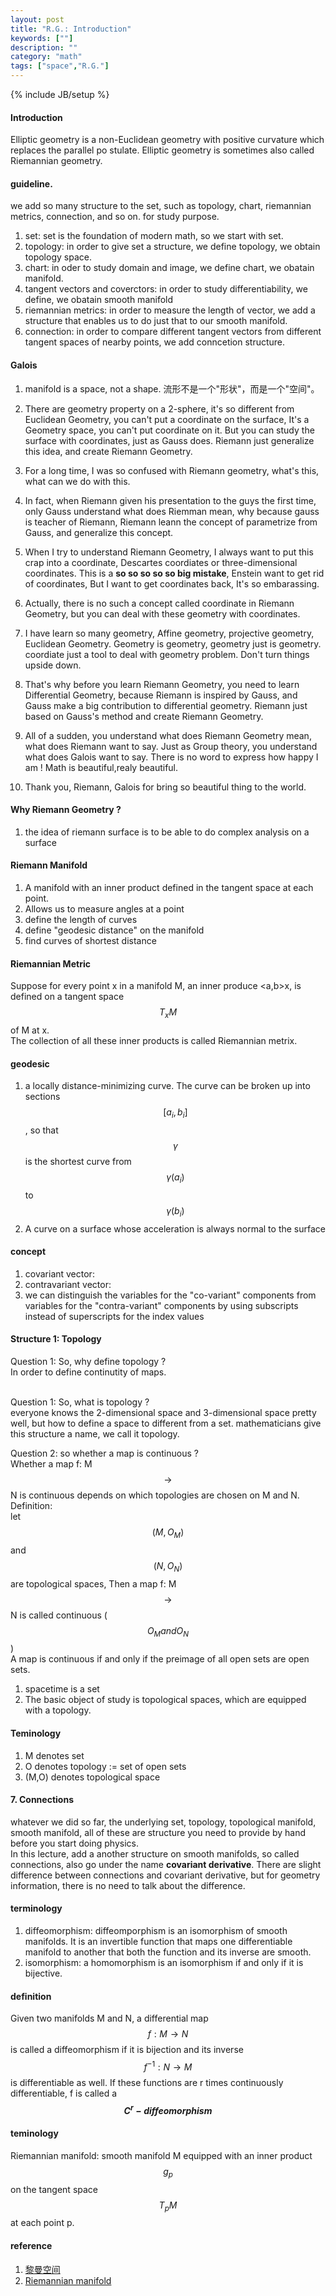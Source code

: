 ```yaml
---
layout: post
title: "R.G.: Introduction"
keywords: [""]
description: ""
category: "math"
tags: ["space","R.G."]
---
```

{% include JB/setup %}


#### Introduction
Elliptic geometry is a non-Euclidean geometry with positive curvature which replaces the parallel po
stulate. Elliptic geometry is sometimes also called Riemannian geometry.


#### guideline.
we add so many structure to the set, such as topology, chart, riemannian
metrics, connection, and so on. for study purpose.
1. set: set is the foundation of modern math, so we start with set.
2. topology: in order to give set a structure, we define topology, we obtain
   topology space.
3. chart: in oder to study domain and image, we define chart, we obatain
   manifold.
4. tangent vectors and coverctors: in order to study differentiability, we
   define, we obatain smooth manifold
5. riemannian metrics: in order to measure the length of vector, we add a
   structure that enables us to do just that to our smooth manifold.
6. connection: in order to compare different tangent vectors from different
   tangent spaces of nearby points, we add conncetion structure.


#### Galois 
1. manifold is a space, not a shape. 流形不是一个"形状"，而是一个"空间"。
2. There are geometry property on a 2-sphere, it's so different from Euclidean
   Geometry, you can't put a coordinate on the surface, It's a Geometry space,
   you can't put coordinate on it.  But you can study the surface with
   coordinates, just as Gauss does. Riemann just generalize this idea, and
   create Riemann Geometry.
   
2. For a long time, I was so confused with Riemann geometry, what's this, what
   can we do with this.
3. In fact, when Riemann given his presentation to the guys the first time, only
   Gauss understand what does Riemman mean, why because gauss is teacher of
   Riemann, Riemann leann the concept of parametrize from Gauss, and generalize
   this concept.
4. When I try to understand Riemann Geometry, I always want to put this crap
   into a coordinate, Descartes coordiates or three-dimensional coordinates.
   This is a **so so so so so big mistake**, Enstein want to get rid of
   coordinates, But I want to get coordinates back, It's so embarassing.
5. Actually, there is no such a concept called coordinate in Riemann Geometry,
   but you can deal with these geometry with coordinates.
6. I have learn so many geometry, Affine geometry, projective geometry,
   Euclidean Geometry. Geometry is geometry, geometry just is geometry.
   coordiate just a tool to deal with geometry problem. Don't turn things upside
   down.
6. That's why before you learn Riemann Geometry, you need to learn Differential
   Geometry, because Riemann is inspired by Gauss, and Gauss make a big
   contribution to differential geometry. Riemann just based on Gauss's method
   and create Riemann Geometry.
6. All of a sudden, you understand what does Riemann Geometry mean, what does
   Riemann want to say. Just as Group theory, you understand what does Galois
   want to say. There is no word to express how happy I am ! Math is
   beautiful,realy beautiful.
7. Thank you, Riemann, Galois for bring so beautiful thing to the world.



#### Why Riemann Geometry ?

1. the idea of riemann surface is to be able to do complex analysis on a surface

#### Riemann Manifold
1. A manifold with an inner product defined in the tangent space at each point.
2. Allows us to measure angles at a point
3. define the length of curves
4. define "geodesic distance" on the manifold
5. find curves of shortest distance

#### Riemannian Metric
Suppose for every point x in a manifold M, an inner produce \<a,b\>x, is defined on a tangent space $$T_{x} M$$  of M at x. <br />
The collection of all these inner products is called Riemannian metrix.

#### geodesic
1. a locally distance-minimizing curve. The curve can be broken up into sections $$[a_{i},b_{i}]$$, so that $$\gamma$$ is the shortest curve from
$$\gamma (a_{i})$$ to $$\gamma (b_{i})$$
2. A curve on a surface whose acceleration is always normal to the surface





#### concept
1. covariant vector:
2. contravariant vector:
3. we can distinguish the variables for the "co-variant" components from variables for the "contra-variant" components
by using subscripts instead of superscripts for the index values


#### Structure 1: Topology
Question 1: So, why define topology ? <br />
In order to define continutity of maps. <br />
<br />

Question 1: So, what is topology ? <br />
everyone knows the 2-dimensional space and 3-dimensional space pretty well, but how to define a space to different from
a set. mathematicians give this structure a name, we call it topology. 

Question 2: so whether a map is continuous ? <br />
Whether a map f: M $$\rightarrow$$ N is continuous depends on which topologies are chosen on M and N. <br />
Definition: <br />
let $$(M, O_{M})$$ and $$(N,O_{N})$$ are topological spaces, Then a map f: M $$\rightarrow$$ N is called continuous
($$O_{M} and O_{N}$$) <br />
A map is continuous if and only if the preimage of all open sets are open sets. <br />



1. spacetime is a set
2. The basic object of study is topological spaces, which are equipped with a topology.

#### Teminology
1. M denotes set
2. O denotes topology := set of open sets
3. (M,O) denotes topological space 


#### 7. Connections
whatever we did so far, the underlying set, topology, topological manifold, smooth manifold, all of these are structure you need to provide by hand 
before you start doing physics. <br />
In this lecture, add a another structure on smooth manifolds, so called connections, also go under the name **covariant derivative**.
There are slight difference between connections and covariant derivative, but for geometry information, there is no need to talk about
the difference.

#### terminology
1. diffeomorphism: diffeomporphism is an isomorphism of smooth manifolds. It is an invertible function that maps one differentiable manifold 
to another that both the function and its inverse are smooth.
2. isomorphism: a homomorphism is an isomorphism if and only if it is bijective.

#### definition
Given two manifolds M and N, a differential map $$f: M \rightarrow N$$ is called a diffeomorphism if it is bijection and its inverse
$$f^{-1}: N \rightarrow M$$ is differentiable as well. If these functions are r times continuously differentiable, f is called a **$$C^{r}-diffeomorphism$$**

#### teminology
Riemannian manifold: smooth manifold M equipped with an inner product $$g_{p}$$ on the tangent space $$T_{p}M$$ at each point p.

#### reference
1. [黎曼空间](https://baike.baidu.com/item/%E9%BB%8E%E6%9B%BC%E7%A9%BA%E9%97%B4)
2. [Riemannian manifold](https://en.wikipedia.org/wiki/Riemannian_manifold)




